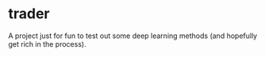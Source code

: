 # trader

A project just for fun to test out some deep learning methods (and hopefully get rich in the process).
